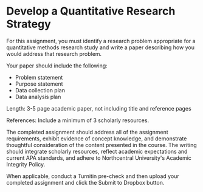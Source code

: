 # Develop a Quantitative Research Strategy

For this assignment, you must identify a research problem appropriate for a quantitative methods research study and write a paper describing how you would address that research problem.

Your paper should include the following:

- Problem statement
- Purpose statement
- Data collection plan
- Data analysis plan

Length: 3-5 page academic paper, not including title and reference pages

References: Include a minimum of 3 scholarly resources.

The completed assignment should address all of the assignment requirements, exhibit evidence of concept knowledge, and demonstrate thoughtful consideration of the content presented in the course. The writing should integrate scholarly resources, reflect academic expectations and current APA standards, and adhere to Northcentral University's Academic Integrity Policy.

When applicable, conduct a Turnitin pre-check and then upload your completed assignment and click the Submit to Dropbox button.
